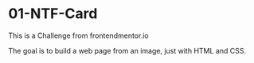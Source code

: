 # 01-NTF-Card
This is a Challenge from frontendmentor.io

The goal is to build a web page from an image, just with HTML and CSS.
